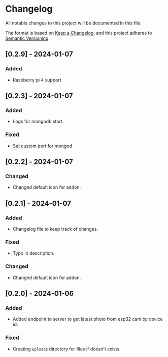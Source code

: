 # Changelog

All notable changes to this project will be documented in this file.

The format is based on [Keep a Changelog](https://keepachangelog.com/en/1.0.0/),
and this project adheres to [Semantic Versioning](https://semver.org/spec/v2.0.0.html).

## [0.2.9] - 2024-01-07

### Added

- Raspberry pi 4 support

## [0.2.3] - 2024-01-07

### Added

- Logs for mongodb start.

### Fixed

- Set custom port for mongod

## [0.2.2] - 2024-01-07

### Changed

- Changed default icon for addon.

## [0.2.1] - 2024-01-07

### Added

- Changelog file to keep track of changes.

### Fixed

- Typo in description.

### Changed

- Changed default icon for addon.

## [0.2.0] - 2024-01-06

### Added

- Added endpoint to server to get latest photo from esp32 cam by device id.

### Fixed

- Creating `uploads` directory for files if doesn't exists.